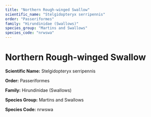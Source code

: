 ```yaml
---
title: "Northern Rough-winged Swallow"
scientific_name: "Stelgidopteryx serripennis"
order: "Passeriformes"
family: "Hirundinidae (Swallows)"
species_group: "Martins and Swallows"
species_code: "nrwswa"
---
```


# Northern Rough-winged Swallow

**Scientific Name:** Stelgidopteryx serripennis

**Order:** Passeriformes

**Family:** Hirundinidae (Swallows)

**Species Group:** Martins and Swallows

**Species Code:** nrwswa
